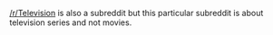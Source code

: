 [/r/Television](http://www.reddit.com/r/television "Reddit /r/television subreddit") is also a subreddit but this particular subreddit is about television series and not movies. 
